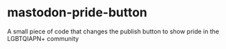 # mastodon-pride-button
A small piece of code that changes the publish button to show pride in the LGBTQIAPN+ community
